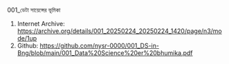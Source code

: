 001_ডেটা সায়েন্সের ভূমিকা
1) Internet Archive: https://archive.org/details/001_20250224_20250224_1420/page/n3/mode/1up
2) Github: https://github.com/nysr-0000/001_DS-in-Bng/blob/main/001_Data%20Science%20er%20bhumika.pdf

